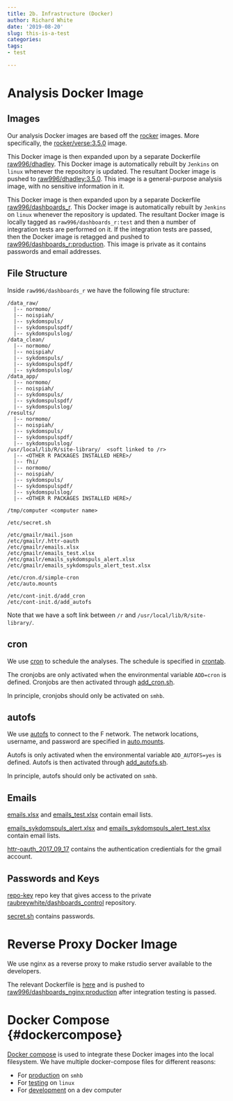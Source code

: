 ```yaml
---
title: 2b. Infrastructure (Docker)
author: Richard White
date: '2019-08-20'
slug: this-is-a-test
categories:
tags: 
- test

---
```



# Analysis Docker Image

## Images

Our analysis Docker images are based off the [rocker](https://rocker-project.org) images. More specifically, the [rocker/verse:3.5.0](https://hub.docker.com/r/rocker/verse/) image.

This Docker image is then expanded upon by a separate Dockerfile [raw996/dhadley](https://github.com/raubreywhite/docker/blob/master/dhadley/Dockerfile). This Docker image is automatically rebuilt by `Jenkins` on `linux` whenever the repository is updated. The resultant Docker image is pushed to [raw996/dhadley:3.5.0](https://hub.docker.com/r/raw996/dhadley/). This image is a general-purpose analysis image, with no sensitive information in it.

This Docker image is then expanded upon by a separate Dockerfile [raw996/dashboards_r](https://github.com/raubreywhite/dashboards_control/blob/master/infrastructure/dashboards_r/Dockerfile). This Docker image is automatically rebuilt by `Jenkins` on `linux` whenever the repository is updated. The resultant Docker image is locally tagged as `raw996/dashboards_r:test` and then a number of integration tests are performed on it. If the integration tests are passed, then the Docker image is retagged and pushed to [raw996/dashboards_r:production](https://hub.docker.com/r/raw996/dashboards_r/). This image is private as it contains passwords and email addresses.

## File Structure

Inside `raw996/dashboards_r` we have the following file structure:

```
/data_raw/
  |-- normomo/
  |-- noispiah/
  |-- sykdomspuls/
  |-- sykdomspulspdf/
  |-- sykdomspulslog/
/data_clean/
  |-- normomo/
  |-- noispiah/
  |-- sykdomspuls/
  |-- sykdomspulspdf/
  |-- sykdomspulslog/
/data_app/
  |-- normomo/
  |-- noispiah/
  |-- sykdomspuls/
  |-- sykdomspulspdf/
  |-- sykdomspulslog/
/results/
  |-- normomo/
  |-- noispiah/
  |-- sykdomspuls/
  |-- sykdomspulspdf/
  |-- sykdomspulslog/
/usr/local/lib/R/site-library/  <soft linked to /r>
  |-- <OTHER R PACKAGES INSTALLED HERE>/
  |-- fhi/
  |-- normomo/
  |-- noispiah/
  |-- sykdomspuls/
  |-- sykdomspulspdf/
  |-- sykdomspulslog/
  |-- <OTHER R PACKAGES INSTALLED HERE>/

/tmp/computer <computer name>

/etc/secret.sh

/etc/gmailr/mail.json
/etc/gmailr/.httr-oauth
/etc/gmailr/emails.xlsx
/etc/gmailr/emails_test.xlsx
/etc/gmailr/emails_sykdomspuls_alert.xlsx
/etc/gmailr/emails_sykdomspuls_alert_test.xlsx

/etc/cron.d/simple-cron
/etc/auto.mounts

/etc/cont-init.d/add_cron
/etc/cont-init.d/add_autofs
```

Note that we have a soft link between `/r` and `/usr/local/lib/R/site-library/`.


## cron

We use [cron](https://en.wikipedia.org/wiki/Cron) to schedule the analyses. The schedule is specified in [crontab](https://github.com/raubreywhite/dashboards_control/blob/master/infrastructure/dashboards_r/crontab).

The cronjobs are only activated when the environmental variable `ADD=cron` is defined. Cronjobs are then activated through [add_cron.sh](https://github.com/raubreywhite/dashboards_control/blob/master/infrastructure/dashboards_r/add_cron.sh).

In principle, cronjobs should only be activated on `smhb`.

## autofs

We use [autofs](https://help.ubuntu.com/community/Autofs) to connect to the F network. The network locations, username, and password are specified in [auto.mounts](https://github.com/raubreywhite/dashboards_control/blob/master/infrastructure/dashboards_r/auto.mounts).

Autofs is only activated when the environmental variable `ADD_AUTOFS=yes` is defined. Autofs is then activated through [add_autofs.sh](https://github.com/raubreywhite/dashboards_control/blob/master/infrastructure/dashboards_r/add_autofs.sh).

In principle, autofs should only be activated on `smhb`.

## Emails

[emails.xlsx](https://github.com/raubreywhite/dashboards_control/blob/master/infrastructure/dashboards_r/emails.xlsx) and [emails_test.xlsx](https://github.com/raubreywhite/dashboards_control/blob/master/infrastructure/dashboards_r/emails_test.xlsx) contain email lists.

[emails_sykdomspuls_alert.xlsx](https://github.com/raubreywhite/dashboards_control/blob/master/infrastructure/dashboards_r/emails_sykdomspuls_alert.xlsx) and [emails_sykdomspuls_alert_test.xlsx](https://github.com/raubreywhite/dashboards_control/blob/master/infrastructure/dashboards_r/emails_sykdomspuls_alert_test.xlsx) contain email lists.

[httr-oauth_2017_09_17](https://github.com/raubreywhite/dashboards_control/blob/master/infrastructure/dashboards_r/httr-oauth_2017_09_17) contains the authentication credientials for the gmail account. 

## Passwords and Keys

[repo-key](https://github.com/raubreywhite/dashboards_control/blob/master/infrastructure/dashboards_r/repo-key) repo key that gives access to the private [raubreywhite/dashboards_control](https://github.com/raubreywhite/dashboards_control) repository.

[secret.sh](https://github.com/raubreywhite/dashboards_control/blob/master/infrastructure/dashboards_r/secret.sh) contains passwords.

# Reverse Proxy Docker Image

We use nginx as a reverse proxy to make rstudio server available to the developers.

The relevant Dockerfile is [here](https://github.com/raubreywhite/dashboards_control/blob/master/infrastructure/dashboards_nginx/Dockerfile) and is pushed to [raw996/dashboards_nginx:production](https://hub.docker.com/r/raw996/dashboards_nginx/) after integration testing is passed.

# Docker Compose {#dockercompose}

[Docker compose](https://docs.docker.com/compose/) is used to integrate these Docker images into the local filesystem. We have multiple docker-compose files for different reasons:

- For [production](https://github.com/raubreywhite/dashboards_control/blob/master/infrastructure/docker-compose-prod.yml) on `smhb`
- For [testing](https://github.com/raubreywhite/dashboards_control/blob/master/infrastructure/docker-compose-test.yml) on `linux`
- For [development](https://github.com/raubreywhite/dashboards_control/blob/master/infrastructure/docker-compose-dev.yml) on a dev computer

